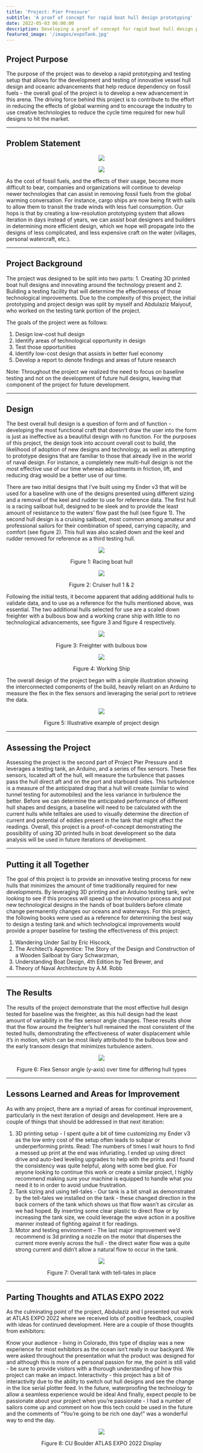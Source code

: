 ```yaml
---
title: 'Project: Pier Pressure'
subtitle: 'A proof of concept for rapid boat hull design prototyping'
date: 2022-05-03 06:00:00
description: Developing a proof of concept for rapid boat hull design prototyping using Arduino
featured_image: '/images/expoTank.jpg'
---
```


## Project Purpose

The purpose of the project was to develop a rapid prototyping and testing setup that allows for the development and testing of innovative vessel hull design and oceanic advancements that help reduce dependency on fossil fuels - the overall goal of the project is to develop a new advancement in this arena.  The driving force behind this project is to contribute to the effort in reducing the effects of global warming and to encourage the industry to use creative technologies to reduce the cycle time required for new hull designs to hit the market.

---

## Problem Statement

<p align="center"><img src="/images/hullSlide1.jpg"></p>

<p align="center"><img src="/images/hullSlide2.jpg"></p>

As the cost of fossil fuels, and the effects of their usage, become more difficult to bear, companies and organizations will continue to develop newer technologies that can assist in removing fossil fuels from the global warming conversation.  For instance, cargo ships are now being fit with sails to allow them to transit the trade winds with less fuel consumption.  Our hops is that by creating a low-resolution prototyping system that allows iteration in days instead of years, we can assist boat designers and builders in determining more efficient design, which we hope will propagate into the designs of less complicated, and less expensive craft on the water (villages, personal watercraft, etc.).  

---

## Project Background

The project was designed to be split into two parts: 1. Creating 3D printed boat hull designs and innovating around the technology present and 2. Building a testing facility that will determine the effectiveness of those technological improvements.  Due to the complexity of this project, the initial prototyping and project design was split by myself and Abdulaziz Maiyouf, who worked on the testing tank portion of the project.

The goals of the project were as follows:

1. Design low-cost hull design
2. Identify areas of technological opportunity in design
3. Test those opportunities
4. Identify low-cost design that assists in better fuel economy
5. Develop a report to denote findings and areas of future research

Note: Throughout the project we realized the need to focus on baseline testing and not on the development of future hull designs, leaving that component of the project for future development.


---

## Design

The best overall hull design is a question of form and of function - developing the most functional craft that doesn’t draw the user into the form is just as ineffective as a beautiful design with no function.  For the purposes of this project, the design took into account overall cost to build, the likelihood of adoption of new designs and technology, as well as attempting to prototype designs that are familiar to those that already live in the world of naval design.  For instance, a completely new multi-hull design is not the most effective use of our time whereas adjustments in friction, lift, and reducing drag would be a better use of our time.

There are two initial designs that I’ve built using my Ender v3 that will be used for a baseline with one of the designs presented using different sizing and a removal of the keel and rudder to use for reference data.  The first hull is a racing sailboat hull, designed to be sleek and to provide the least amount of resistance to the waters’ flow past the hull (see figure 1).  The second hull design is a cruising sailboat, most common among amateur and professional sailors for their combination of speed, carrying capacity, and comfort (see figure 2).  This hull was also scaled down and the keel and rudder removed for reference as a third testing hull.  

<p align="center"><img src="/images/hull1.jpg"></p>
<p align="center">Figure 1: Racing boat hull</p>

<p align="center"><img src="/images/hull2.jpg"></p>
<p align="center">Figure 2: Cruiser hull 1 & 2</p>


Following the initial tests, it become apparent that adding additional hulls to validate data, and to use as a reference for the hulls mentioned above, was essential.  The two additional hulls selected for use are a scaled down freighter with a bulbous bow and a working crane ship with little to no technological advancements, see figure 3 and figure 4 respectively.

<p align="center"><img src="/images/hull3.jpg"></p>
<p align="center">Figure 3: Freighter with bulbous bow</p>

<p align="center"><img src="/images/hull4.jpg"></p>
<p align="center">Figure 4: Working Ship</p>

The overall design of the project began with a simple illustration showing the interconnected components of the build, heavily reliant on an Arduino to measure the flex in the flex sensors and leveraging the serial port to retrieve the data.

<p align="center"><img src="/images/projDesign.jpg"></p>
<p align="center">Figure 5: Illustrative example of project design</p>

---

## Assessing the Project

Assessing the project is the second part of Project Pier Pressure and it leverages a testing tank, an Arduino, and a series of flex sensors.  These flex sensors, located aft of the hull, will measure the turbulence that passes pass the hull direct aft and on the port and starboard sides.  This turbulence is a measure of the anticipated drag that a hull will create (similar to wind tunnel testing for automobiles) and the less variance in turbulence the better.  Before we can determine the anticipated performance of different hull shapes and designs, a baseline will need to be calculated with the current hulls while telltales are used to visually determine the direction of current and potential of eddies present in the tank that might affect the readings.  Overall, this project is a proof-of-concept demonstrating the possibility of using 3D printed hulls in boat development so the data analysis will be used in future iterations of development.

---

## Putting it all Together

The goal of this project is to provide an innovative testing process for new hulls that minimizes the amount of time traditionally required for new developments.  By leveraging 3D printing and an Arduino testing tank, we’re looking to see if this process will speed up the innovation process and put new technological designs in the hands of boat builders before climate change permanently changes our oceans and waterways.   For this project, the following books were used as a reference for determining the best way to design a testing tank and which technological improvements would provide a proper baseline for testing the effectiveness of this project:

1. Wandering Under Sail by Eric Hiscock,
2. The Architect’s Apprentice: The Story of the Design and Construction of a Wooden Sailboat by Gary Schwarzman,
4. Understanding Boat Design, 4th Edition by Ted Brewer, and
5. Theory of Naval Architecture by A.M. Robb

---

## The Results

The results of the project demonstrate that the most effective hull design tested for baseline was the freighter, as this hull design had the least amount of variability in the flex sensor angle changes.  These results show that the flow around the freighter’s hull remained the most consistent of the tested hulls, demonstrating the effectiveness of water displacement while it’s in motion, which can be most likely attributed to the bulbous bow and the early transom design that minimizes turbulence astern.  

<p align="center"><img src="/images/graphs.jpg"></p>
<p align="center">Figure 6: Flex Sensor angle (y-axis) over time for differing hull types</p>

---

## Lessons Learned and Areas for Improvement

As with any project, there are a myriad of areas for continual improvement, particularly in the next iteration of design and development.  Here are a couple of things that should be addressed in that next iteration:

1. 3D printing setup - I spent quite a bit of time customizing my Ender v3 as the low entry cost of the setup often leads to subpar or underperforming prints.  Read: The numbers of times I wait hours to find a messed up print at the end was infuriating.  I ended up using direct drive and auto-bed leveling upgrades to help with the prints and I found the consistency was quite helpful, along with some bed glue.  For anyone looking to continue this work or create a similar project, I highly recommend making sure your machine is equipped to handle what you need it to in order to avoid undue frustration.
2. Tank sizing and using tell-tales - Our tank is a bit small as demonstrated by the tell-tales we installed on the tank - these changed direction in the back corners of the tank which shows us that flow wasn’t as circular as we had hoped.  By inserting some clear plastic to direct flow or by increasing the tank size, we could leverage the wave action in a positive manner instead of fighting against it for readings.
3. Motor and testing environment -  The last major improvement we’d recommend is 3d printing a nozzle on the motor that disperses the current more evenly across the hull - the direct water flow was a quite strong current and didn’t allow a natural flow to occur in the tank.

<p align="center"><img src="/images/waterTank.jpg"></p>
<p align="center">Figure 7: Overall tank with tell-tales in place</p>

---

## Parting Thoughts and ATLAS EXPO 2022

As the culminating point of the project, Abdulaziz and I presented out work at ATLAS EXPO 2022 where we received lots of positive feedback, coupled with ideas for continued development.  Here are a couple of those thoughts from exhibitors:

Know your audience - living in Colorado, this type of display was a new experience for most exhibitors as the ocean isn’t really in our backyard.  We were asked throughout the presentation what the product was designed for and although this is more of a personal passion for me, the point is still valid - be sure to provide visitors with a thorough understanding of how this project can make an impact.
Interactivity - this project has a bit of interactivity due to the ability to switch out hull designs and see the change in the lice serial plotter feed.  In the future, waterproofing the technology to allow a seamless experience would be ideal
And finally, expect people to be passionate about your project when you’re passionate - I had a number of sailors come up and comment on how this tech could be used in the future and the comments of “You’re going to be rich one day!” was a wonderful way to end the day.

<p align="center"><img src="/images/expoTank.jpg"></p>
<p align="center">Figure 8: CU Boulder ATLAS EXPO 2022 Display</p>
